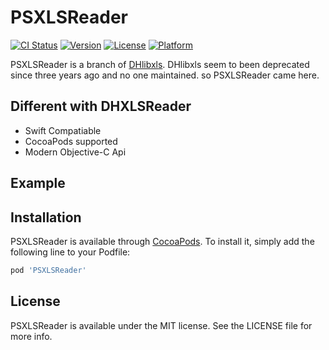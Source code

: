 # PSXLSReader

[![CI Status](https://img.shields.io/travis/DeveloperPans/PSXLSReader.svg?style=flat)](https://travis-ci.org/DeveloperPans/PSXLSReader)
[![Version](https://img.shields.io/cocoapods/v/PSXLSReader.svg?style=flat)](https://cocoapods.org/pods/PSXLSReader)
[![License](https://img.shields.io/cocoapods/l/PSXLSReader.svg?style=flat)](https://cocoapods.org/pods/PSXLSReader)
[![Platform](https://img.shields.io/cocoapods/p/PSXLSReader.svg?style=flat)](https://cocoapods.org/pods/PSXLSReader)

PSXLSReader is a branch of [DHlibxls](https://github.com/dhoerl/DHlibxls). DHlibxls seem to been deprecated since three years ago and no one maintained. so PSXLSReader came here.

## Different with DHXLSReader
* Swift Compatiable
* CocoaPods supported
* Modern Objective-C Api

## Example

## Installation

PSXLSReader is available through [CocoaPods](https://cocoapods.org). To install
it, simply add the following line to your Podfile:

```ruby
pod 'PSXLSReader'
```

## License

PSXLSReader is available under the MIT license. See the LICENSE file for more info.


